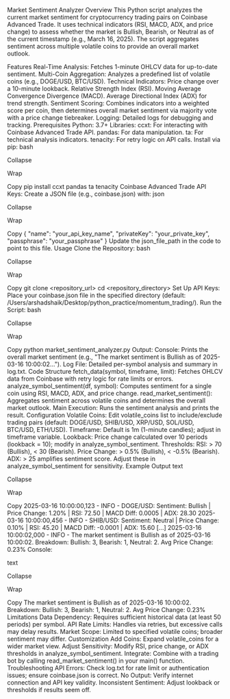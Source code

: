 Market Sentiment Analyzer
Overview
This Python script analyzes the current market sentiment for cryptocurrency trading pairs on Coinbase Advanced Trade. It uses technical indicators (RSI, MACD, ADX, and price change) to assess whether the market is Bullish, Bearish, or Neutral as of the current timestamp (e.g., March 16, 2025). The script aggregates sentiment across multiple volatile coins to provide an overall market outlook.

Features
Real-Time Analysis: Fetches 1-minute OHLCV data for up-to-date sentiment.
Multi-Coin Aggregation: Analyzes a predefined list of volatile coins (e.g., DOGE/USD, BTC/USD).
Technical Indicators:
Price change over a 10-minute lookback.
Relative Strength Index (RSI).
Moving Average Convergence Divergence (MACD).
Average Directional Index (ADX) for trend strength.
Sentiment Scoring: Combines indicators into a weighted score per coin, then determines overall market sentiment via majority vote with a price change tiebreaker.
Logging: Detailed logs for debugging and tracking.
Prerequisites
Python: 3.7+
Libraries:
ccxt: For interacting with Coinbase Advanced Trade API.
pandas: For data manipulation.
ta: For technical analysis indicators.
tenacity: For retry logic on API calls.
Install via pip:
bash

Collapse

Wrap

Copy
pip install ccxt pandas ta tenacity
Coinbase Advanced Trade API Keys:
Create a JSON file (e.g., coinbase.json) with:
json

Collapse

Wrap

Copy
{
  "name": "your_api_key_name",
  "privateKey": "your_private_key",
  "passphrase": "your_passphrase"
}
Update the json_file_path in the code to point to this file.
Usage
Clone the Repository:
bash

Collapse

Wrap

Copy
git clone <repository_url>
cd <repository_directory>
Set Up API Keys:
Place your coinbase.json file in the specified directory (default: /Users/arshadshaik/Desktop/python_practice/momentum_trading/).
Run the Script:
bash

Collapse

Wrap

Copy
python market_sentiment_analyzer.py
Output:
Console: Prints the overall market sentiment (e.g., "The market sentiment is Bullish as of 2025-03-16 10:00:02...").
Log File: Detailed per-symbol analysis and summary in log.txt.
Code Structure
fetch_data(symbol, timeframe, limit): Fetches OHLCV data from Coinbase with retry logic for rate limits or errors.
analyze_symbol_sentiment(df, symbol): Computes sentiment for a single coin using RSI, MACD, ADX, and price change.
read_market_sentiment(): Aggregates sentiment across volatile coins and determines the overall market outlook.
Main Execution: Runs the sentiment analysis and prints the result.
Configuration
Volatile Coins: Edit volatile_coins list to include/exclude trading pairs (default: DOGE/USD, SHIB/USD, XRP/USD, SOL/USD, BTC/USD, ETH/USD).
Timeframe: Default is 1m (1-minute candles); adjust in timeframe variable.
Lookback: Price change calculated over 10 periods (lookback = 10); modify in analyze_symbol_sentiment.
Thresholds:
RSI: > 70 (Bullish), < 30 (Bearish).
Price Change: > 0.5% (Bullish), < -0.5% (Bearish).
ADX: > 25 amplifies sentiment score.
Adjust these in analyze_symbol_sentiment for sensitivity.
Example Output
text

Collapse

Wrap

Copy
2025-03-16 10:00:00,123 - INFO - DOGE/USD: Sentiment: Bullish | Price Change: 1.20% | RSI: 72.50 | MACD Diff: 0.0005 | ADX: 28.30
2025-03-16 10:00:00,456 - INFO - SHIB/USD: Sentiment: Neutral | Price Change: 0.10% | RSI: 45.20 | MACD Diff: -0.0001 | ADX: 15.60
[...]
2025-03-16 10:00:02,000 - INFO - The market sentiment is Bullish as of 2025-03-16 10:00:02. Breakdown: Bullish: 3, Bearish: 1, Neutral: 2. Avg Price Change: 0.23%
Console:

text

Collapse

Wrap

Copy
The market sentiment is Bullish as of 2025-03-16 10:00:02. Breakdown: Bullish: 3, Bearish: 1, Neutral: 2. Avg Price Change: 0.23%
Limitations
Data Dependency: Requires sufficient historical data (at least 50 periods) per symbol.
API Rate Limits: Handles via retries, but excessive calls may delay results.
Market Scope: Limited to specified volatile coins; broader sentiment may differ.
Customization
Add Coins: Expand volatile_coins for a wider market view.
Adjust Sensitivity: Modify RSI, price change, or ADX thresholds in analyze_symbol_sentiment.
Integrate: Combine with a trading bot by calling read_market_sentiment() in your main() function.
Troubleshooting
API Errors: Check log.txt for rate limit or authentication issues; ensure coinbase.json is correct.
No Output: Verify internet connection and API key validity.
Inconsistent Sentiment: Adjust lookback or thresholds if results seem off.

